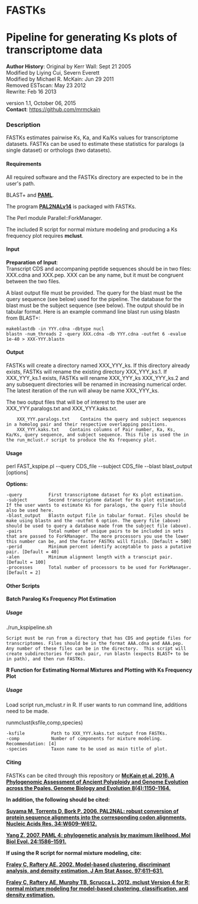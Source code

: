 # FASTKs
Pipeline for generating Ks plots of transcriptome data
=============

<b>Author History</b>:
Original by Kerr Wall: Sept 21 2005 					  
Modified by Liying Cui, Severn Everett 			   
Modified by Michael R. McKain: Jun 29 2011               			   
	Removed ESTscan: May 23 2012					   
	Rewrite: Feb 16 2013				

version 1.1, October 06, 2015<br>
<b>Contact</b>: https://github.com/mrmckain

<h3>Description</h3>
FASTKs estimates pairwise Ks, Ka, and Ka/Ks values for transcriptome datasets. FASTKs can be used to estimate these statistics for paralogs (a single dataset) or orthologs (two datasets). 

<h4>Requirements</h4>

All required software and the FASTKs directory are expected to be in the user's path.

BLAST+ and <a href="http://abacus.gene.ucl.ac.uk/software/paml.html"><b>PAML</b></a>.

The program <a href="https://www.ncbi.nlm.nih.gov/pubmed/16845082"><b>PAL2NALv14</b></a> is packaged with FASTKs.

The Perl module Parallel::ForkManager.

The included R script for normal mixture modeling and producing a Ks frequency plot requires <a hre="http://www.stat.washington.edu/mclust/"><b>mclust</b></a>.


<h4>Input</h4>

<b>Preparation of Input</b>:<br>
Transcript CDS and accompaning peptide sequences should be in two files: XXX.cdna and XXX.pep. XXX can be any name, but it must be congruent between the two files. 

A blast output file must be provided. The query for the blast must be the query sequence (see below) used for the pipeline.  The database for the blast must be the subject sequence (see below). The output should be in tabular format. Here is an example command line blast run using blastn from BLAST+:

	makeblastdb -in YYY.cdna -dbtype nucl
	blastn -num_threads 2 -query XXX.cdna -db YYY.cdna -outfmt 6 -evalue 1e-40 > XXX-YYY.blastn

<h4>Output</h4>

FASTKs will create a directory named XXX_YYY_ks.  If this directory already exists, FASTKs will rename the existing directory XXX_YYY_ks.1. If XXX_YYY_ks.1 exists, FASTKs will rename XXX_YYY_ks XXX_YYY_ks.2 and any subsequent directories will be renamed in increasing numerical order.  The latest iteration of the run will alway be name XXX_YYY_ks.  

The two output files that will be of interest to the user are XXX_YYY.paralogs.txt and XXX_YYY.kaks.txt.

		XXX_YYY.paralogs.txt 	Contains the query and subject sequences in a homolog pair and their respective overlapping positions.
		XXX_YYY.kaks.txt 	Contains columns of Pair number, Ka, Ks, Ka/Ks, query sequence, and subject sequence. This file is used the in the run_mclust.r script to produce the Ks frequency plot.


<h4>Usage</h4>

perl FAST_kspipe.pl --query CDS_file --subject CDS_file --blast blast_output [options]

<b>Options:</b>
         
	-query          First transcriptome dataset for Ks plot estimation. 
	-subject        Second transcriptome dataset for Ks plot estimation.  If the user wants to estimate Ks for paralogs, the query file should also be used here. 
	-blast_output   Blastn output file in tabular format. Files should be make using blastn and the -outfmt 6 option. The query file (above) should be used to query a database made from the subject file (above).
	-pairs          Total number of unique pairs to be included in sets that are passed to ForkManager. The more processors you use the lower this number can be, and the faster FASTKs will finish. [Default = 500]
	-perid          Minimum percent identify acceptable to pass a putative pair. [Default = 40]
	-alen           Minimum alignment length with a transcipt pair. [Default = 100]
	-processes      Total number of processors to be used for ForkManager. [Default = 2]

<h4>Other Scripts</h4>

<b>Batch Paralog Ks Frequency Plot Estimation</b>

<h5>Usage</h5>
./run_kspipeline.sh

	Script must be run from a directory that has CDS and peptide files for transcriptomes. Files should be in the format AAA.cdna and AAA.pep. Any number of these files can be in the directory.  This script will create subdirectories for each pair, run blastn (expects BLAST+ to be in path), and then run FASTKs.

<b>R Function for Estimating Normal Mixtures and Plotting with Ks Frequency Plot</b>

<h5>Usage</h5>

Load script run_mclust.r in R.  If user wants to run command line, additions need to be made. 

runmclust(ksfile,comp,species)
	
	-ksfile          Path to XXX_YYY.kaks.txt output from FASTKs.
	-comp			 Number of components for mixture modeling. Recommendation: [4]
	-species		 Taxon name to be used as main title of plot.

<h4>Citing</h4>

FASTKs can be cited through this repository or <a href="http://gbe.oxfordjournals.org/content/8/4/1150.long"><b>McKain et al. 2016. A Phylogenomic Assessment of Ancient Polyploidy and Genome Evolution across the Poales. Genome Biology and Evolution 8(4):1150-1164.</a>

In addition, the following should be cited:

<a href="http://nar.oxfordjournals.org/content/34/suppl_2/W609.long"><b>Suyama M, Torrents D, Bork P. 2006. PAL2NAL: robust conversion of
protein sequence alignments into the corresponding codon alignments.
Nucleic Acids Res. 34:W609–W612.<b></a>

<a href="http://mbe.oxfordjournals.org/content/24/8/1586.abstract"><b>Yang Z. 2007. PAML 4: phylogenetic analysis by maximum likelihood. Mol
Biol Evol. 24:1586–1591.</b></a>

If using the R script for normal mixture modeling, cite:

<a href="https://www.stat.washington.edu/raftery/Research/PDF/fraley2002.pdf"><b>Fraley C, Raftery AE. 2002. Model-based clustering, discriminant analysis,
and density estimation. J Am Stat Assoc. 97:611–631.</b></a>

<a href="https://www.stat.washington.edu/research/reports/2012/tr597.pdf"><b>Fraley C, Raftery AE, Murphy TB, Scrucca L. 2012. mclust Version 4 for R:
normal mixture modeling for model-based clustering, classification,
and density estimation.</b></a>
	